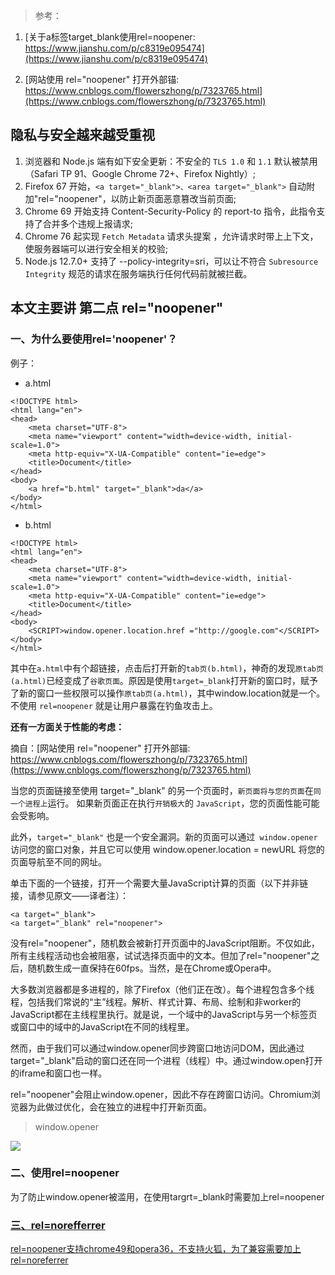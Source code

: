 > 参考：
1. [关于a标签target_blank使用rel=noopener: https://www.jianshu.com/p/c8319e095474](https://www.jianshu.com/p/c8319e095474)

2. [网站使用 rel="noopener" 打开外部锚: https://www.cnblogs.com/flowerszhong/p/7323765.html](https://www.cnblogs.com/flowerszhong/p/7323765.html)


## 隐私与安全越来越受重视
1. 浏览器和 Node.js 端有如下安全更新：不安全的 `TLS 1.0` 和 `1.1` 默认被禁用（Safari TP 91、Google Chrome 72+、Firefox Nightly）;
2. Firefox 67 开始，`<a target="_blank">、<area target="_blank">` 自动附加"rel="noopener"，以防止新页面恶意篡改当前页面;
3. Chrome 69 开始支持 Content-Security-Policy 的 report-to 指令，此指令支持了合并多个违规上报请求;
4. Chrome 76 起实现 `Fetch Metadata` 请求头提案 ，允许请求时带上上下文，使服务器端可以进行安全相关的校验;
5. Node.js 12.7.0+ 支持了 --policy-integrity=sri，可以让不符合 `Subresource Integrity` 规范的请求在服务端执行任何代码前就被拦截。


## 本文主要讲 第二点 rel="noopener"

### 一、为什么要使用rel='noopener'？
例子：
- a.html
```
<!DOCTYPE html>
<html lang="en">
<head>
    <meta charset="UTF-8">
    <meta name="viewport" content="width=device-width, initial-scale=1.0">
    <meta http-equiv="X-UA-Compatible" content="ie=edge">
    <title>Document</title>
</head>
<body>
    <a href="b.html" target="_blank">da</a>
</body>
</html>
```

- b.html

```
<!DOCTYPE html>
<html lang="en">
<head>
    <meta charset="UTF-8">
    <meta name="viewport" content="width=device-width, initial-scale=1.0">
    <meta http-equiv="X-UA-Compatible" content="ie=edge">
    <title>Document</title>
</head>
<body>
    <SCRIPT>window.opener.location.href ="http://google.com"</SCRIPT>
</body>
</html>
```

其中在`a.html`中有个超链接，点击后打开新的`tab页(b.html)`，神奇的发现`原tab页(a.html)`已经变成了`谷歌页面`。原因是使用`target=_blank`打开新的窗口时，赋予了新的窗口一些权限可以操作`原tab页(a.html)`，其中window.location就是一个。不使用 `rel=noopener` 就是让用户暴露在钓鱼攻击上。

**还有一方面关于性能的考虑：**

摘自：[网站使用 rel="noopener" 打开外部锚: https://www.cnblogs.com/flowerszhong/p/7323765.html](https://www.cnblogs.com/flowerszhong/p/7323765.html)


当您的页面链接至使用 target="_blank" 的另一个页面时，`新页面将与您的页面`在`同一个进程上`运行。 如果新页面正在执行`开销极大`的 `JavaScript`，您的页面性能可能会受影响。

此外，`target="_blank"` 也是一个安全漏洞。新的页面可以通过` window.opener` 访问您的窗口对象，并且它可以使用 window.opener.location = newURL 将您的页面导航至不同的网址。

单击下面的一个链接，打开一个需要大量JavaScript计算的页面（以下并非链接，请参见原文——译者注）：
```
<a target="_blank">
<a target="_blank" rel="noopener">
```
没有rel="noopener"，随机数会被新打开页面中的JavaScript阻断。不仅如此，所有主线程活动也会被阻塞，试试选择页面中的文本。但加了rel="noopener"之后，随机数生成一直保持在60fps。当然，是在Chrome或Opera中。


大多数浏览器都是多进程的，除了Firefox（他们正在改）。每个进程包含多个线程，包括我们常说的“主”线程。解析、样式计算、布局、绘制和非worker的JavaScript都在主线程里执行。就是说，一个域中的JavaScript与另一个标签页或窗口中的域中的JavaScript在不同的线程里。


然而，由于我们可以通过window.opener同步跨窗口地访问DOM，因此通过target="_blank"启动的窗口还在同一个进程（线程）中。通过window.open打开的iframe和窗口也一样。


rel="noopener"会阻止window.opener，因此不存在跨窗口访问。Chromium浏览器为此做过优化，会在独立的进程中打开新页面。


> window.opener

![](https://upload-images.jianshu.io/upload_images/4952742-00276bd78b9f2a02.png?imageMogr2/auto-orient/strip|imageView2/2/format/webp)

### 二、使用rel=noopener
为了防止window.opener被滥用，在使用targrt=_blank时需要加上rel=noopener
<a href="www.baidu.com" target="_blank" rel="noopener" >

### 三、rel=norefferrer
rel=noopener支持chrome49和opera36，不支持火狐，为了兼容需要加上rel=noreferrer
<a href="www.baidu.com" target="_blank" rel="noopener norefferrer" >
